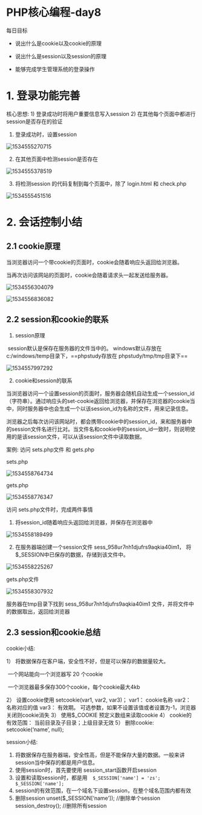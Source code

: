 # PHP核心编程-day8

每日目标

- 说出什么是cookie以及cookie的原理

- 说出什么是session以及session的原理

- 能够完成学生管理系统的登录操作




# 1. 登录功能完善

   核心思想: 
 	1) 登录成功时将用户重要信息写入session
	2) 在其他每个页面中都进行session是否存在的验证



1) 登录成功时，设置session

![1534555270715](assets/1534555270715.png)



2) 在其他页面中检测session是否存在

![1534555378519](assets/1534555378519.png)



3) 将检测session 的代码复制到每个页面中，除了 login.html 和 check.php

![1534555451516](assets/1534555451516.png)





# 2. 会话控制小结

## 2.1 cookie原理

  当浏览器访问一个带cookie的页面时，cookie会随着响应头返回给浏览器。

  当再次访问该网站的页面时，cookie会随着请求头一起发送给服务器。

![1534556304079](assets/1534556304079.png)



![1534556836082](assets/1534556836082.png)



## 2.2 session和cookie的联系

1) session原理

​    session默认是保存在服务器的文件当中的。
    windows默认存放在 c:/windows/temp目录下，==phpstudy存放在 phpstudy/tmp/tmp目录下==

![1534557997292](assets/1534557997292.png)



2) cookie和session的联系

​     当浏览器访问一个设置session的页面时，服务器会随机自动生成一个session_id（字符串）。通过响应头的set-cookie返回给浏览器，并保存在浏览器的cookie当中，同时服务器中也会生成一个以该session_id为名称的文件，用来记录信息。

​     浏览器之后每次访问该网站时，都会携带cookie中的session_id，来和服务器中的session文件名进行比对。当文件名和cookie中的session_id一致时，则说明使用的是该session文件，可以从该session文件中读取数据。



案例: 访问 sets.php文件 和  gets.php



sets.php

![1534558764734](assets/1534558764734.png)

gets.php

![1534558776347](assets/1534558776347.png)





访问 sets.php文件时，完成两件事情

1) 将session_id随着响应头返回给浏览器，并保存在浏览器中

![1534558189499](assets/1534558189499.png)



2) 在服务器端创建一个session文件   sess_958ur7nh1djufrs9aqkia40im1， 将$_SESSION中已保存的数据，存储到该文件中。

![1534558225267](assets/1534558225267.png)





gets.php文件

![1534558307932](assets/1534558307932.png)



服务器在tmp目录下找到 sess_958ur7nh1djufrs9aqkia40im1 文件，并将文件中的数据取出，返回给浏览器





## 2.3 session和cookie总结

 cookie小结:

  1） 将数据保存在客户端，安全性不好，但是可以保存的数据量较大。

​        一个网站能向一个浏览器写 20 个cookie

​        一个浏览器最多保存300个cookie，每个cookie最大4kb

  2） 设置cookie使用  setcookie(var1, var2, var3)；
	var1： cookie名称
	var2： 名称对应的值
	var3： 有效期。 可选参数，如果不设置该值或者设置为-1，浏览器关闭则cookie消失
  3） 使用$_COOKIE 预定义数组来读取cookie
  4） cookie的有效范围： 当前目录及子目录；上级目录无效
  5） 删除cookie:  setcookie(‘name’, null);

 

 session小结:

  1) 将数据保存在服务器端，安全性高，但是不能保存大量的数据。一般来讲session当中保存的都是用户信息。
  2) 使用session时，首先要使用 session_start函数开启session
  3) 设置和读取session时，都是用`  $_SESSION['name'] = 'zs';  $_SESSION['name'];`
  4) session的有效范围，在一个域名下设置session，在整个域名范围内都有效
  5) 删除session
	unset($_SESSION[‘name’]);    //删除单个session
	session_destroy();                   //删除所有session


